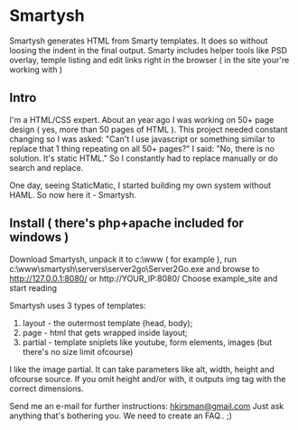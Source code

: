 Smartysh
==============

Smartysh generates HTML from Smarty templates. It does so without loosing the indent in the final output. Smarty includes helper tools like PSD overlay, temple listing and edit links right in the browser ( in the site your're working with )

## Intro

I'm a HTML/CSS expert. About an year ago I was working on 50+ page design ( yes, more than 50 pages of HTML ). This project needed constant changing so I was asked: "Can't I use javascript or something similar to replace that 1 thing repeating on all 50+ pages?" I said: "No, there is no solution. It's static HTML." So I constantly had to replace manually or do search and replace.

One day, seeing StaticMatic, I started building my own system without HAML. So now here it - Smartysh.

## Install ( there's php+apache included for windows )

Download Smartysh, unpack it to c:\www ( for example ), run c:\www\smartysh\servers\server2go\Server2Go.exe and browse to http://127.0.0.1:8080/ or http://YOUR_IP:8080/ Choose example_site and start reading

Smartysh uses 3 types of templates:
1. layout - the outermost template (head, body);
2. page - html that gets wrapped inside layout;
3. partial - template sniplets like youtube, form elements, images (but there's no size limit ofcourse)

I like the image partial. It can take parameters like alt, width, height and ofcourse source. If you omit height and/or with, it outputs img tag with the correct dimensions.

Send me an e-mail for further instructions: hkirsman@gmail.com Just ask anything that's bothering you. We need to create an FAQ.. ;)
